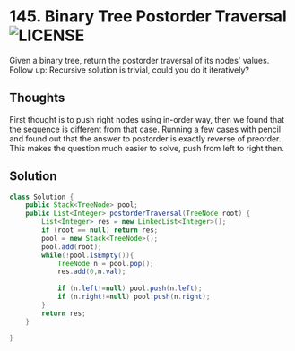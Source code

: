# 145. Binary Tree Postorder Traversal ![LICENSE](https://img.shields.io/badge/Rank-Hard-red)
Given a binary tree, return the postorder traversal of its nodes' values.  
Follow up: Recursive solution is trivial, could you do it iteratively?
## Thoughts
First thought is to push right nodes using in-order way, then we found that the sequence is different from that case. 
Running a few cases with pencil and found out that the answer to postorder is exactly reverse of preorder.
This makes the question much easier to solve, push from left to right then.

## Solution
```java
class Solution {
    public Stack<TreeNode> pool;
    public List<Integer> postorderTraversal(TreeNode root) {
        List<Integer> res = new LinkedList<Integer>();
        if (root == null) return res;
        pool = new Stack<TreeNode>();
        pool.add(root);
        while(!pool.isEmpty()){
            TreeNode n = pool.pop();
            res.add(0,n.val);
            
            if (n.left!=null) pool.push(n.left);
            if (n.right!=null) pool.push(n.right);
        }
        return res;
    }
    
}
```